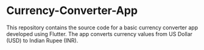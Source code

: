 # Currency-Converter-App
This repository contains the source code for a basic currency converter app developed using Flutter. The app converts currency values from US Dollar (USD) to Indian Rupee (INR).
